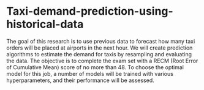 # Taxi-demand-prediction-using-historical-data
The goal of this research is to use previous data to forecast how many taxi orders will be placed at airports in the next hour. We will create prediction algorithms to estimate the demand for taxis by resampling and evaluating the data. The objective is to complete the exam set with a RECM (Root Error of Cumulative Mean) score of no more than 48. To choose the optimal model for this job, a number of models will be trained with various hyperparameters, and their performance will be assessed.
